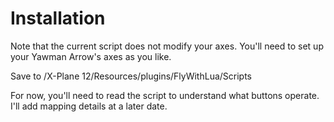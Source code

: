 # Installation
Note that the current script does not modify your axes. You'll need to set up your Yawman Arrow's axes as you like.

Save to /X-Plane 12/Resources/plugins/FlyWithLua/Scripts

For now, you'll need to read the script to understand what buttons operate. I'll add mapping details at a later date.

